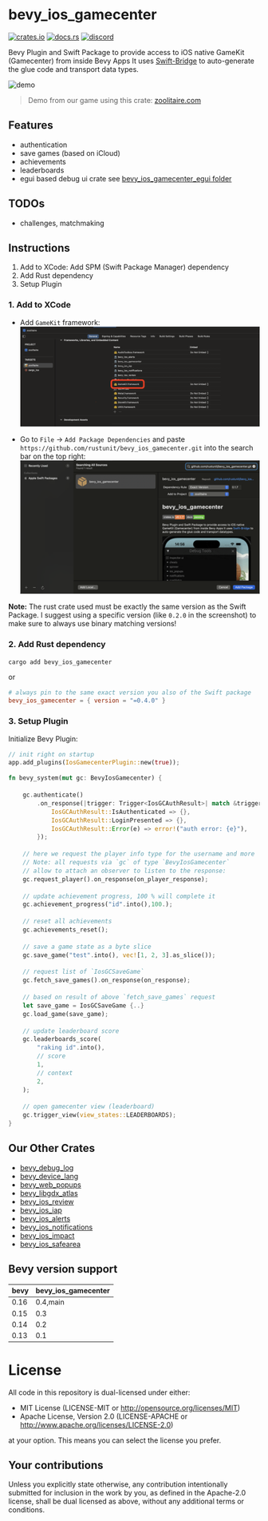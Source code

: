 # bevy_ios_gamecenter

[![crates.io][sh_crates]][lk_crates]
[![docs.rs][sh_docs]][lk_docs]
[![discord][sh_discord]][lk_discord]

[sh_crates]: https://img.shields.io/crates/v/bevy_ios_gamecenter.svg
[lk_crates]: https://crates.io/crates/bevy_ios_gamecenter
[sh_docs]: https://img.shields.io/docsrs/bevy_ios_gamecenter
[lk_docs]: https://docs.rs/bevy_ios_iap/latest/bevy_ios_gamecenter/
[sh_discord]: https://img.shields.io/discord/1176858176897953872?label=discord&color=5561E6
[lk_discord]: https://discord.gg/rQNeEnMhus

Bevy Plugin and Swift Package to provide access to iOS native GameKit (Gamecenter) from inside Bevy Apps
It uses [Swift-Bridge](https://github.com/chinedufn/swift-bridge) to auto-generate the glue code and transport data types.

![demo](./assets/demo.gif)

> Demo from our game using this crate: [zoolitaire.com](https://zoolitaire.com)

## Features
* authentication
* save games (based on iCloud)
* achievements
* leaderboards
* egui based debug ui crate see [bevy_ios_gamecenter_egui folder](./bevy_ios_gamecenter_egui/README.md)

## TODOs
* challenges, matchmaking

## Instructions

1. Add to XCode: Add SPM (Swift Package Manager) dependency
2. Add Rust dependency
3. Setup Plugin

### 1. Add to XCode

* Add `GameKit` framework:
![gamekit](./assets/framework.png)

* Go to `File` -> `Add Package Dependencies` and paste `https://github.com/rustunit/bevy_ios_gamecenter.git` into the search bar on the top right:
![xcode](./assets/xcode-spm.png)

**Note:**
The rust crate used must be exactly the same version as the Swift Package.
I suggest using a specific version (like `0.2.0` in the screenshot) to make sure to always use binary matching versions!

### 2. Add Rust dependency

```
cargo add bevy_ios_gamecenter
```

or

```toml
# always pin to the same exact version you also of the Swift package
bevy_ios_gamecenter = { version = "=0.4.0" }
```

### 3. Setup Plugin

Initialize Bevy Plugin:

```rust
// init right on startup
app.add_plugins(IosGamecenterPlugin::new(true));
```

```rust
fn bevy_system(mut gc: BevyIosGamecenter) {

    gc.authenticate()
        .on_response(|trigger: Trigger<IosGCAuthResult>| match &trigger.event().0 {
            IosGCAuthResult::IsAuthenticated => {},
            IosGCAuthResult::LoginPresented => {},
            IosGCAuthResult::Error(e) => error!("auth error: {e}"),
        });

    // here we request the player info type for the username and more
    // Note: all requests via `gc` of type `BevyIosGamecenter`
    // allow to attach an observer to listen to the response:
    gc.request_player().on_response(on_player_response);

    // update achievement progress, 100 % will complete it
    gc.achievement_progress("id".into(),100.);

    // reset all achievements
    gc.achievements_reset();

    // save a game state as a byte slice
    gc.save_game("test".into(), vec![1, 2, 3].as_slice());

    // request list of `IosGCSaveGame`
    gc.fetch_save_games().on_response(on_response);

    // based on result of above `fetch_save_games` request
    let save_game = IosGCSaveGame {..}
    gc.load_game(save_game);

    // update leaderboard score
    gc.leaderboards_score(
        "raking id".into(),
        // score
        1,
        // context
        2,
    );

    // open gamecenter view (leaderboard)
    gc.trigger_view(view_states::LEADERBOARDS);
}
```

## Our Other Crates

- [bevy_debug_log](https://github.com/rustunit/bevy_debug_log)
- [bevy_device_lang](https://github.com/rustunit/bevy_device_lang)
- [bevy_web_popups](https://github.com/rustunit/bevy_web_popups)
- [bevy_libgdx_atlas](https://github.com/rustunit/bevy_libgdx_atlas)
- [bevy_ios_review](https://github.com/rustunit/bevy_ios_review)
- [bevy_ios_iap](https://github.com/rustunit/bevy_ios_iap)
- [bevy_ios_alerts](https://github.com/rustunit/bevy_ios_alerts)
- [bevy_ios_notifications](https://github.com/rustunit/bevy_ios_notifications)
- [bevy_ios_impact](https://github.com/rustunit/bevy_ios_impact)
- [bevy_ios_safearea](https://github.com/rustunit/bevy_ios_safearea)

## Bevy version support

|bevy|bevy\_ios\_gamecenter|
|----|---|
|0.16|0.4,main|
|0.15|0.3|
|0.14|0.2|
|0.13|0.1|

# License

All code in this repository is dual-licensed under either:

- MIT License (LICENSE-MIT or http://opensource.org/licenses/MIT)
- Apache License, Version 2.0 (LICENSE-APACHE or http://www.apache.org/licenses/LICENSE-2.0)

at your option. This means you can select the license you prefer.

## Your contributions
Unless you explicitly state otherwise, any contribution intentionally submitted for inclusion in the work by you, as defined in the Apache-2.0 license, shall be dual licensed as above, without any additional terms or conditions.

